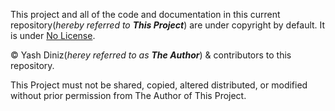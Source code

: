 This project and all of the code and documentation in this current repository(_hereby referred to **This Project**_) are under copyright by default. It is under [No License](https://choosealicense.com/no-permission/).

&copy; Yash Diniz(_herey referred to as **The Author**_) & contributors to this repository.

This Project must not be shared, copied, altered distributed, or modified without prior permission from The Author of This Project.